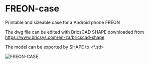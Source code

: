 # FREON-case
Printable and sizeable case for a Android phone FREON 

The dwg file can be edited with BricsCAD SHAPE downloaded from https://www.bricsys.com/en-za/bricscad-shape

The model can be exported by SHAPE to <*.stl>  

![FREON-CASE](https://user-images.githubusercontent.com/108415873/202781626-03abd771-bd21-4bae-b03c-a69e66fcb697.jpg)
